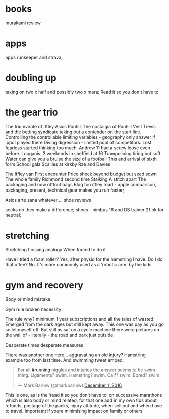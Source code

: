 
# books

murakami review

# apps

apps runkeeper and strava; 

# doubling up

taking on two x half and possibly two x mara;
Read it so you don't have to





# the gear trio

The triumvirate of Iffley Asics Ronhill
The nostalgia of Ronhill
Vest
Trevis and the betting syndicate taking out a contender on the start line. Controlling the controllable limiting variables  - geography only answer if lppol played there 
Diving digression - limited pool of competitors. Lost fearless started thinking too much. Andrew 11 had a screw loose even before. Louganis. 2 weekends in sheffield at 16
Trampolining tiring but soft
Water can give you a bruise the size of a football
This and arrival of sixth form
School gala
Scallies at kirkby
Rae and Davies

The Iffley van
First encounter
Price shock beyond budget but seed sown
The whole family Richmond second time
Stalking
A stitch apart
The packaging and now offfcut bags
Blog too
iffley road - apple comparison, packaging, present, technical gear makes you run faster;


Asics
arte sana whatever....
shoe reviews


 socks do they make a difference; shoes - nimbus 16 and DS trainer 21 ok for neutral;


# stretching

Stretching flossing analogy 
When forced to do it 


Have I tried a foam roller? Yes, after physio for the hamstring I have. Do I do that often? No. It's more commonly used as a 'robotic arm' by the kids.


# gym and recovery 

Body or mind mistake
 
Gym rule broken necessity

The rule why? minimum 1 year subscriptions and all the tales of wasted. Emerged from the dark ages but still kept away. This one was pay as you go so let myself off. But still as sat on a cycle machine there were pictures on the wall of  - literally - the road and park just outside.
 
Desperate times desperate measures

There was another one here… aggravating an old injury? Hamstring example too from last time. And swimming tweet embed:
 
<blockquote class="twitter-tweet" data-lang="en"><p lang="en" dir="ltr">For all <a href="https://twitter.com/hashtag/running?src=hash">#running</a> niggles and injuries the answer seems to be swimming. Ligaments? swim. Hamstring? swim. Calf? swim. Bored? swim.</p>&mdash; Mark Barlow (@markbarlow) <a href="https://twitter.com/markbarlow/status/804321638401658880">December 1, 2016</a></blockquote>
<script async src="//platform.twitter.com/widgets.js" charset="utf-8"></script>
 
This is one, as is the ‘read it so you don’t have to’ on  successive marathons which is also body or mind related; for that one add in my own tips about refunds, postage of the packs, injury attitude, when sell out and when have to travel. Importatnt if youre minimising impact on family or others





